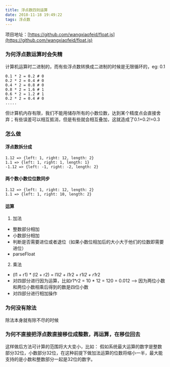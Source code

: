 ```yaml
---
title: 浮点数四则运算
date: 2018-11-18 19:49:22
tags: 浮点数
---
```


项目地址：[https://github.com/wangxiaofeid/float.js](https://github.com/wangxiaofeid/float.js)

### 为何浮点数运算时会失精
计算机运算时二进制的，而有些浮点数转换成二进制的时候是无限循环的，eg: 0.1
```
0.1 * 2 = 0.2 # 0
0.2 * 2 = 0.4 # 0
0.4 * 2 = 0.8 # 0
0.8 * 2 = 1.6 # 1
0.6 * 2 = 1.2 # 1
0.2 * 2 = 0.4 # 0
.....
```
但计算机内存有限，我们不能用储存所有的小数位数，达到某个精度点会直接舍弃；有些误差可以相互抵消，但是有些就会相互叠加，这就造成了0.1+0.2!=0.3

### 怎么做
#### 浮点数拆分成
```
1.12 => {left: 1, right: 12, length: 2}
1.1 => {left: 1, right: 1, length: 1}
-1.12 => {left: -1, right: -2, length: 2}
```
#### 两个数小数位位数同步
```
1.12 => {left: 1, right: 12, length: 2}
1.1 => {left: 1, right: 10, length: 2}
```
#### 运算
1. 加法
  * 整数部分相加
  * 小数部分相加
  * 判断是否需要进位或者退位（如果小数位相加后的大小大于他们的位数即需要进位）
  * parseFloat
2. 乘法
  * (l1 + r1) * (l2 + r2) = l1*l2 + l1*r2 + r1*l2 + r1*r2
  * 对四部分进行因为运算，比如r1*r2 = 10 * 12 = 120 = 0.012 --> 因为两位小数和两位小数相乘后得到的数是四位小数
  * 对四部分进行相加操作


### 为何没有除法
除法本身就有除不尽的时候

### 为何不直接把浮点数直接移位成整数，再运算，在移位回去
这样做后方法可计算的范围将大大变小，比如：
假如系统最大运算的数字是整数部分32位，小数部分32位，在这种前提下做加法运算的位数将缩小一半，最大能支持的是小数和整数部分一起是32位的数字。